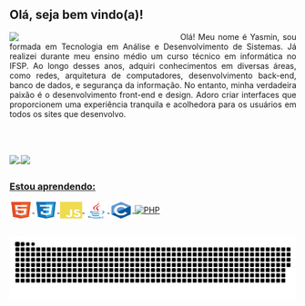 <h2>Olá, seja bem vindo(a)!</h2>
<div>
  <img align="left" width="300" src="https://i.pinimg.com/736x/ac/2b/e3/ac2be32d7557cb9ae83aeed111988479.jpg"> 
  <p align="justify">Olá! Meu nome é Yasmin, sou formada em Tecnologia em Análise e Desenvolvimento de Sistemas. Já realizei durante meu ensino médio um curso técnico em informática no IFSP. Ao longo desses anos, adquiri conhecimentos em diversas áreas, como redes, arquitetura de computadores, desenvolvimento back-end, banco de dados, e segurança da informação. No entanto, minha verdadeira paixão é o desenvolvimento front-end e design. Adoro criar interfaces que proporcionem uma experiência tranquila e acolhedora para os usuários em todos os sites que desenvolvo.
 </p>
</div>

<br><br>
<div>
  <a href="https://github.com/Yasmin-Perestrelo">
  <img align="center" height="150em" src="https://github-readme-stats.vercel.app/api?username=Yasmin-Perestrelo&show_icons=true&theme=radical&count_private=true"/>
  <img align="center" height="150em" src="https://github-readme-stats.vercel.app/api/top-langs/?username=Yasmin-Perestrelo&layout=compact&theme=radical"/>
</div>
  
##

  <div align="left">
    <h3>Estou aprendendo:</h3>
    <img align="center" alt="HTML" height="30" width="40" src="https://raw.githubusercontent.com/devicons/devicon/master/icons/html5/html5-original.svg">
    <img align="center" alt="CSS" height="30" width="40" src="https://raw.githubusercontent.com/devicons/devicon/master/icons/css3/css3-original.svg">
    <img align="center" alt="Js" height="30" width="40" src="https://raw.githubusercontent.com/devicons/devicon/master/icons/javascript/javascript-plain.svg">
    <img align="center" alt="Java" height="30" width="40" src="https://raw.githubusercontent.com/devicons/devicon/master/icons/java/java-original.svg">
    <img align="center" alt="C" height="30" width="40" src="https://raw.githubusercontent.com/devicons/devicon/master/icons/c/c-original.svg">
    <img align="center" alt="PHP" height="30" width="40" src="https://cdn.jsdelivr.net/gh/devicons/devicon/icons/php/php-original.svg" />
  </div>
<br>
  
   ![Snake animation](https://github.com/Yasmin-Perestrelo/Yasmin-Perestrelo/blob/output/github-contribution-grid-snake.svg)
  
  
